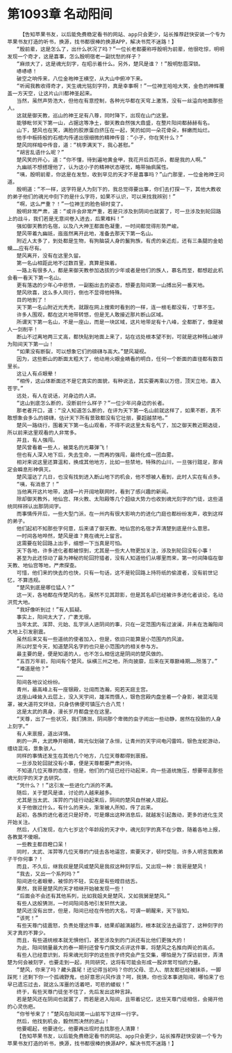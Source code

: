 # 第1093章 名动阳间
        【告知苹果书友，以后能免费稳定看书的网站、app只会更少，站长推荐赶快安装一个专为苹果书友打造的听书，换源，找书都很棒的换源APP，解决书荒不迷路！】
       “殷前辈，这是怎么了，出什么状况了吗？”一位长老都要称呼殷明为前辈，他很吃惊，明明发现一个奇才，这是喜事，怎么殷明宿老一副忧愁的样子？
       “麻烦大了，这是魂光刻字，在昭示着什么。另外，楚风是谁？！”殷明愁眉深锁。
       哧哧哧！
       破空之响传来，八位金袍神王横空，从大山中俯冲下来。
       “听闻我教收得奇才，天生魂光铭刻字符，真是幸事啊！”一位神王哈哈大笑，金色的神辉覆盖一方天空，让这片山川都神圣起来。
       当然，虽然声势浩大，但他在有意控制，各种光华都在天穹上激荡，没有一丝溢向地面那些人。
       这就是御天教，巡山的神王足有八尊，同时降下，出现在山门这里。
       能够毗邻天下第一山，占据这等净土，御天教自然强大鼎盛，在整片阳间都赫赫有名。
       山下，楚风也在笑，满脸的胶原蛋白挤压在一起，笑的如同一朵花骨朵，鲜嫩而灿烂。
       他手中板砖般的石棺内传递出很细微的精神传音：“小子，你在笑什么？”
       楚风同样暗中传音，道：“桃李满天下，我心甚慰。”
       “胡言乱语什么呢？”
       楚风笑的开心，道：“你不懂，待到遍地黄金甲，我花开后百花杀，都是我的人啊。”
       九幽祇不想搭理他了，认为这小子的精神状态堪忧，略带抽疯属性。
       “咦，殷明前辈，你这是在发愁，收到罕见的天才不是喜事吗？”山门那里，一位金袍神王问道。
       殷明道：“不一样，这字符是人为刻下的，我总觉得要出事，你们去打探一下，其他大教收的弟子他们的魂光中刻下的是什么字符，如果不认识，可以来找我辨别！”
       “啊，这么严重？！”一位神王的脸色顿时变了。
       殷明非常严肃，道：“或许会非常严重，若是只涉及到阴间也就罢了，可一旦涉及到轮回路上的战斗，我们若是无意间卷入进去，后果难料！”
       强如御天教的名宿，以及八大神王都面色凝重，一时间都觉得形势严峻。
       楚风带着九幽祇，迤迤然离开此地，准备去那天下第一名山。
       附近人太多了，到处都是生物，有狗脑袋人身的鬣狗族，有虎的亲近彪，还有三条腿的金蛤蟆……应有尽有。
       楚风离开，没有在这里久留。
       第一名山相距此地不过数百里，真算是挨着。
       一路上有很多人，都是来御天教参加选拔的少年或者是他们的族人，慕名而至，都想趁此机会看一看天下第一名山。
       更有落选的少年心中悲愤，一副豁出去的姿态，想要去阳间第一山搏出另一番天地。
       楚风欣喜，这么多人同行，倒也不显得他特殊。
       目的地到了！
       天下第一名山附近光秃秃，就跟在网上搜索时看到的一样，连一根毛都没有，寸草不生。
       许多人围观，都在这片地带转悠，但是无人敢接近那片断山区域。
       所谓天下第一名山，不是一座山，而是一块区域，这片地带足有十八峰，全都断了，像是被人一剑削平！
       断山不过离地两三丈高，都快贴到地面上来了，站在远处根本望不到，可就是这种残山被评为阳间天下第一山！
       “如果没有断裂，可以想象它们的磅礴与高大。”楚风凝视。
       因为，这些断山的断面太粗大了，他动用火眼金睛看的明白，任何一个断面的直径都有数百里长。
       这让人有点眼晕！
       “相传，这山体断面还不是它真实的面貌，有种说法，其实要再乘以万倍，顶天立地，直入苍宇。”
       远处，有人在说话，对身边的人讲。
       “这山到底怎么断的，没断前什么样子？”一位少年问身边的长者。
       那老者开口，道：“没人知道怎么断的，在评为天下第一名山前就这样了，如果不断，真不敢想象会多么的磅礴，估计天下所有景致都没有它壮丽，要超越禁地。”
       楚风一路绕行，围着天下第一名山观看，不得不说这里太有名气了，加之御天教近期选徒，所以前来这里观看的人非常多。
       并且，有人强闯。
       楚风曾看着一些人，被莫名的光幕弹飞！
       但也有人深入地下后，失去生命，一而再的强闯，最终化成一团血雾。
       相对来说这里还算温和，换成其他地方，比如一些禁地，特殊的山川，一旦强行踏足，那肯定会瞬息形神俱灭。
       楚风溜达了几日，也没有找到进入断山地下的机会，他不想被人看到，此时人实在有点多。
       “咦，有消息了！”
       当他离开这片地带，选择一片开阔地联网时，看到了感兴趣的新闻。
       除却御天教外，地仙宫、拜火教、太阳殿等几个超级大势力也收到魂光刻字的门徒，这些道统同样辨认出那阴间字。
       而事情传开后，一些大型门派，在一州内有很大影响力的进化门庭也都纷纷发声，收到这样的弟子。
       他们起初不知那些字何意，后来请了御天教、地仙宫的名宿才弄清楚到底是什么意思。
       一时间各地哗然，楚风是谁？竟在魂光上留言。
       这需要在轮回路上出手，细想一下当真是可怕。
       天下各地，许多进化者都被惊到，尤其是一些大人物更加关注，涉及到轮回没有小事！
       甚至为此还惊动了最为神秘的轮回狩猎者，没有人知道他们从哪里而来，第一时间降临在御天教、地仙宫等地，严肃探查。
       可惜，他们来的快去的也快，只有一句话，这不是轮回路上持符纸的偷渡者，没有前世记忆，不算违规。
       “楚风到底是哪位猛人？”
       这一天，各地都在传楚风的名，虽然不见其踪影，但是其名却已经被许多进化者谈论，名动洪荒大地。
       “我好像听到过！”有人狐疑。
       事实上，阳间太大了，广袤无垠。
       当年太武、浑羿、元始、乱宇派人进阴间的事，只在一定范围内有过波澜，并未在浩瀚阳间大地上引发剧震。
       虽然后来又有一些道统的使者加入，但是，依旧只能算是小范围内的风波。
       所以时至今天，知道楚风名字的也只是小范围内的相关参与方。
       最主要的是，便是知道的人，也不怎么相信这是阴间的楚风做的。
       “五百万年前，阳间有个楚风，纵横三州之地，所向披靡，后来在天尊巅峰期……殒落了。”
       “难道是他？”
       ……
       阳间各地议论纷纷。
       青州，最高峰上有一座银殿，壮阔而浩瀚，宛若天庭主宫。
       这座山峰耸入云层上，没入天宇间，雄浑而慑人，银色宫殿内盘坐着一个身影，被混沌笼罩，被大道符文环绕，只身仿佛便可镇压六合八荒！
       这是太武的真身，漫长岁月都盘坐在这里。
       “天尊，出了一些状况，我们猜测，阴间那个卑微的虫子闹出一些动静，居然在投胎的人身上刻字。”
       有人来禀报，道出详情。
       刷的一声，太武睁开眼睛，眸光似划破了永恒，让青州的天宇间电闪雷鸣，银色龙蛇游动，缠绕混沌，景象骇人。
       同样的事情还发生在其他几个地方，几位天尊都得到禀报。
       一旦涉及轮回就没有小事，便是天尊都要严肃对待。
       不知道几位天尊的态度，但是，他们的门徒已经行动起来，向一些道统施压，想要带走那些魂光刻字的天才去研究。
       “凭什么？！”这引发一些进化门派的不满。
       随后，关于楚风是谁，讨论的人越来越多。
       尤其是当太武、浑羿的门徒行动起来后，阴间的楚风自然被人提起。
       关于他做过什么，有什么的来头，渐渐被人所知，传了出来。
       起初，各族的进化者还只是好奇，可是爆出这种消息后，就越发引起轰动，更多的进化生灵开始关注。
       然后，人们发现，在六七岁这个年龄段的天才中，魂光刻字的真不在少数，随着各地上报，各教莫不傻眼。
       一些教主都目瞪口呆！
       同时，太武、浑羿等几位天尊的门徒去各地逼宫，索要天才，顿时受阻，许多人明言我教弟子干你何事？！
       而且，不久后，继我叔是楚风或楚风是我叔这种刻字后，又出现一种：我哥是楚风！
       “我去，又出一个系列吗？”
       阳间进化者眼晕，被惊的不轻，实在是有些瞠目结舌。
       果然，我哥是楚风的天才相继开始被发现一些！
       “后面会不会还有其他系列，比如我姐夫是楚风，又如我舅是楚风。”
       有些人这般猜测，一时间阳间各地引发轩然大波。
       楚风还没有出世，但是，阳间已经在传他的大名，可谓一朝醒来，天下皆知。
       “该死！”
       有些天尊门徒震怒，负责处理这件事，结果却越演越烈，根本就没法去逼宫了，这种刻字的天才真的不算少。
       而且，有些道统根本就无惧他们，甚至涉及到的门派还有比他们更强大的！
       为此，阳间销量最大的泰一期刊还曾专门撰文点评这件事，将楚风之名推向舆论的高点。
       有些人已经意识到，将来魂光刻字的这些孩子终究会产生交集，哪怕是为了探访前世，弄清楚为何会被刻字，也要走到一起，共同研究，这将有可能会形成一股非常可怕的力量。
       “楚风，你来了吗？藏头露尾！还记得当初吗？你的父母、恋人、朋友都已经被抹杀，一脚踩死！还剩下你一个孤魂野鬼，也好意思兴风作浪？呵，我猜，你也没本事进阳间，哪怕来了也早已遗忘过去，就这么浑噩的活着吧，可悲的蝼蚁！”
       终于，有些天尊门徒坐不住了，先后发出这种言辞。
       若是楚风还在阴间也就罢了，而若是进入阳间，且带着记忆，这些天尊门徒相信，会揭开他的心灵伤疤。
       “你爷爷来了！”楚风在阳间第一山前写下这样一行字。
       然后，他找到机会，毅然而决然的进山！
       他要崛起，他要进化，他要再出现时去找那些人清算！
       【告知苹果书友，以后能免费稳定看书的网站、app只会更少，站长推荐赶快安装一个专为苹果书友打造的听书，换源，找书都很棒的换源APP，解决书荒不迷路！】